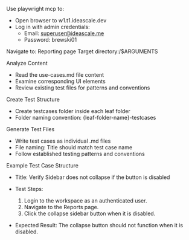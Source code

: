 Use playwright mcp to:
- Open browser to w1.t1.ideascale.dev
- Log in with admin credentials:
    - Email: superuser@ideascale.me
    - Password: brewski01

Navigate to: Reporting page
Target directory:/$ARGUMENTS

Analyze Content
- Read the use-cases.md file content
- Examine corresponding UI elements
- Review existing test files for patterns and conventions

Create Test Structure
- Create testcases folder inside each leaf folder
- Folder naming convention: {leaf-folder-name}-testcases

Generate Test Files
- Write test cases as individual .md files
- File naming: Title should match test case name
- Follow established testing patterns and conventions

Example Test Case Structure
- Title: Verify Sidebar does not collapse if the button is disabled
- Test Steps:
  1. Login to the workspace as an authenticated user.
  2. Navigate to the Reports page.
  3. Click the collapse sidebar button when it is disabled.

- Expected Result:
  The collapse button should not function when it is disabled.

